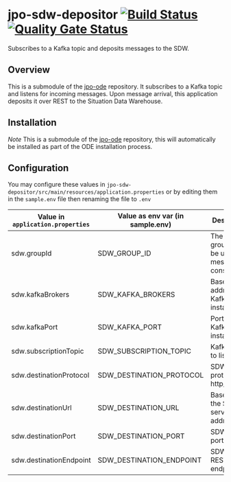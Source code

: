 # jpo-sdw-depositor [![Build Status](https://travis-ci.org/usdot-jpo-ode/jpo-sdw-depositor.svg?branch=dev)](https://travis-ci.org/usdot-jpo-ode/jpo-sdw-depositor) [![Quality Gate Status](https://sonarcloud.io/api/project_badges/measure?project=usdot.jpo.ode%3Ajpo-sdw-depositor%3Adev&metric=alert_status)](https://sonarcloud.io/dashboard?id=usdot.jpo.ode%3Ajpo-sdw-depositor%3Adev)

Subscribes to a Kafka topic and deposits messages to the SDW.

## Overview

This is a submodule of the [jpo-ode](https://github.com/usdot-jpo-ode/jpo-ode) repository. It subscribes to a Kafka topic and listens for incoming messages. Upon message arrival, this application deposits it over REST to the Situation Data Warehouse.

## Installation

*Note* This is a submodule of the [jpo-ode](https://github.com/usdot-jpo-ode/jpo-ode) repository, this will automatically be installed as part of the ODE installation process.

## Configuration

You may configure these values in `jpo-sdw-depositor/src/main/resources/application.properties` or by editing them in the `sample.env` file then renaming the file to `.env`

| Value in `application.properties` | Value as env var (in sample.env) | Description                                           | Example Value               |
|-----------------------------------|----------------------------------|-------------------------------------------------------|-----------------------------|
| sdw.groupId                       | SDW_GROUP_ID                     | The Kafka group id to be used for message consumption | usdot.jpo.sdw               |
| sdw.kafkaBrokers                  | SDW_KAFKA_BROKERS                | Base IP address of Kafka instance                     | $DOCKER_HOST_IP             |
| sdw.kafkaPort                     | SDW_KAFKA_PORT                   | Port of the Kafka instance                            | 9092                        |
| sdw.subscriptionTopic             | SDW_SUBSCRIPTION_TOPIC           | Kafka topic to listen to                              | topic.J2735TimBroadcastJson |
| sdw.destinationProtocol           | SDW_DESTINATION_PROTOCOL         | SDW server protocol: http/https                       | https                       |
| sdw.destinationUrl                | SDW_DESTINATION_URL              | Base path of the SDW server address                   | 127.0.0.1                   |
| sdw.destinationPort               | SDW_DESTINATION_PORT             | SDW server port                                       | 80                          |
| sdw.destinationEndpoint           | SDW_DESTINATION_ENDPOINT         | SDW server REST endpoint                              | /deposit                    |

